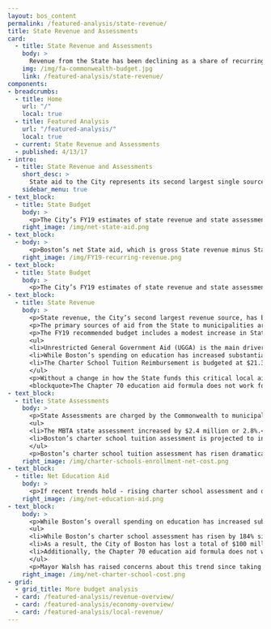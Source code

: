 ```yaml
---
layout: bos_content
permalink: /featured-analysis/state-revenue/
title: State Revenue and Assessments
card:
  - title: State Revenue and Assessments
    body: >
      Revenue from the State has been declining as a share of recurring revenue.
    img: /img/fa-commonwealth-budget.jpg
    link: /featured-analysis/state-revenue/
components:
- breadcrumbs:
  - title: Home
    url: "/"
    local: true
  - title: Featured Analysis
    url: "/featured-analysis/"
    local: true
  - current: State Revenue and Assessments
  - published: 4/13/17
- intro:
  - title: State Revenue and Assessments
    short_desc: >
      State aid to the City represents its second largest single source of general fund revenue, although it has been declining as a share of recurring revenue. The State also provides many grants that support city programs and expenditures.    
    sidebar_menu: true
- text_block:
  - title: State Budget
    body: >
      <p>The City’s FY19 estimates of state revenue and state assessments is based on the Governor’s proposed budget as the legislature will release the final version of the state budget following release of the City’s recommended budget. Net State aid amounted to $191.0 million in FY16 and $184.5 million in FY17.  FY18 budgeted net State aid totals $176.1 million and the FY19 budget assumes a reduction to $157.6 million.</p> 
    right_image: /img/net-state-aid.png  
- text_block:
  - body: >
      <p>Boston’s net State aid, which is gross State revenue minus State assessments, has been trending down steeply since FY02. With a decrease in net State aid for FY19, Boston is 65.5%, or $207.4 million, below its FY08 level of net State aid. The rapid annual increase in the charter school tuition assessment contributed to this trend. This loss of revenue has put extraordinary pressure on the property tax and other local revenue sources as well as levels of expenditures.</p>
    right_image: /img/FY19-recurring-revenue.png      
- text_block:
  - title: State Budget
    body: >
      <p>The City’s FY19 estimates of state revenue and state assessments is based on the Governor’s proposed budget as the legislature will release the final version of the state budget following release of the City’s recommended budget. Net State aid amounted to $191.0 million in FY16 and $184.5 million in FY17.  FY18 budgeted net State aid totals $176.1 million and the FY19 budget assumes a reduction to $157.6 million. <\p> 
- text_block:
  - title: State Revenue
    body: >
      <p>State revenue, the City’s second largest revenue source, has been reduced substantially over the course of the last two recessions.  State revenue has declined as a share of total recurring revenues from 30% in FY02 to 14% in FY19.</p>
      <p>The primary sources of aid from the State to municipalities are education aid, including Chapter 70 and charter school tuition reimbursement, and unrestricted general government aid. The Commonwealth also distributes aid for libraries and provides some other reimbursements to municipalities.</p> 
      <p>The FY19 recommended budget includes a modest increase in State aid of 1.0%, or $4.4 million.</p> 
      <ul>
      <li>Unrestricted General Government Aid (UGGA) is the main driver in the increase in State aid in FY19. UGGA is expected to increase by 3.5%, or $6.6 million.</li>
      <li>While Boston’s spending on education has increased substantially, Boston’s state education funding has not kept pace. Boston’s Chapter 70 education aid grew by only $1.3 million, or 0.6%, in the Governor’s proposed budget, a stark contrast to the $67 million more Boston expects to spend on education in FY19.</li>
      <li>The Charter School Tuition Reimbursement is budgeted at $21.3 million in FY19, $1.8 million lower than FY18, and a projected $27 million lower than the Commonwealth’s obligation under the 2010 Achievement Gap Legislation.</li>
      </ul>
      <p>Without a change in how the State funds this critical local aid line item, the City of Boston will be left to make difficult budgetary decisions that will impact the quality of life for not only our residents but for the hundreds of thousands more who work and visit the city every day.</p>
      <blockquote>The Chapter 70 education aid formula does not work for Boston. Despite the Commonwealth adding over $1.125 billion to Chapter 70 Aid since FY08, Boston’s Chapter 70 Aid has increased only $3.5 million in the same period.</blockquote>
- text_block:
  - title: State Assessments
    body: >
      <p>State Assessments are charged by the Commonwealth to municipalities for items such as charter school tuition reimbursement and MBTA service. State aid distributions are reduced by the amount of assessments charged to a municipality. The City paid $230.6 million in FY16 and $240.4 million in FY17. The City expects to pay $264.4 million in assessments in FY18 and is budgeting $287.4 million in FY19.</p>
      <ul>
      <li>The MBTA state assessment increased by $2.4 million or 2.8%.</li>
      <li>Boston’s charter school tuition assessment is projected to increase by $20.5 million, or 11.8%, over the FY18 budget, as 11,084 students are projected to attend a Commonwealth Charter School in FY19.</li>
      </ul>
      <p>Boston’s charter school tuition assessment has risen dramatically by 184% since the enactment of the 2010 Achievement Gap Legislation that expanded the number of charter school seats. </p> 
    right_image: /img/charter-schools-enrollment-net-cost.png
- text_block:
  - title: Net Education Aid
    body: >
      <p>If recent trends hold - rising charter school assessment and declining charter school reimbursement and stagnant Chapter 70- it’s likely that in three years Boston will receive no State education aid. This will mean Boston’s 57,000 students will be entirely funded by the City’s General Fund. Net education aid will decrease by $21 million in FY19.</p>
    right_image: /img/net-education-aid.png
- text_block:
    body: >
      <p>While Boston’s overall spending on education has increased substantially in recent years, Boston’s State education funding has not kept pace. </p> 
      <ul>
      <li>While Boston’s charter school assessment has risen by 184% since the enactment of the 2010 Achievement Gap Legislation, the State’s statutory obligation to fund charter school reimbursement has not kept pace.</li>
      <li>As a result, the City of Boston has lost a total of $100 million in five years (FY14-FY19), and $27 million alone under the Governor’s FY19 budget.</li>
      <li>Additionally, the Chapter 70 education aid formula does not work for Boston. Chapter 70 is expected to grow by only $1.3 million, or less than 1% in FY19.</li>
      </ul>
      <p>Mayor Walsh has raised concerns about this trend since taking office and has been proactive in addressing the underlying challenges of the State’s education aid system. In 2017, the Mayor filed comprehensive education finance reform legislation that aims to invest equitably and expand access to high-quality public education for students of all ages. By proposing a creative revenue solution to provide every Boston four-year-old a high-quality seat, fixing the broken charter school transition funding model, and increasing reimbursements for the highest-need students, the proposals would increase annual education funding to Boston by $35 million in its first year of implementation. The proposal would also position Boston to receive $150 million in additional annual Chapter 70 aid within a few years if the State identifies a new revenue source for education. The Mayor continues to advocate for these common sense pieces of legislation, as well as full funding of local aid reimbursement accounts. </p>
    right_image: /img/net-charter-school-cost.png
- grid: 
  - grid_title: More budget analysis
  - card: /featured-analysis/revenue-overview/
  - card: /featured-analysis/economy-overview/
  - card: /featured-analysis/local-revenue/
---
```

